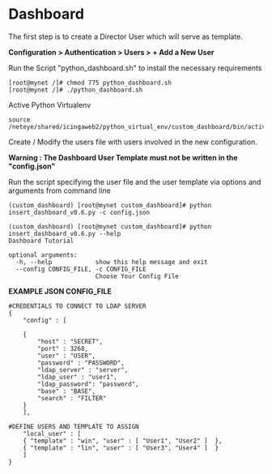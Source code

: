 # Dashboard

The first step is to create a Director User which will serve as template.

**Configuration > Authentication > Users > + Add a New User**

Run the Script "python_dashboard.sh" to install the necessary requirements

    [root@mynet /]# chmod 775 python_dashboard.sh
    [root@mynet /]# ./python_dashboard.sh
    
Active Python Virtualenv

    source /neteye/shared/icingaweb2/python_virtual_env/custom_dashboard/bin/activate

Create / Modify the users file with users involved in the new configuration.

**Warning : The Dashboard User Template must not be written in the "config.json"**

Run the script specifying the user file and the user template via options and arguments from command line

    (custom_dashboard) [root@mynet custom_dashboard]# python insert_dashboard_v0.6.py -c config.json
    
    (custom_dashboard) [root@mynet custom_dashboard]# python insert_dashboard_v0.6.py --help
    Dashboard Tutorial

    optional arguments:
      -h, --help            show this help message and exit
      --config CONFIG_FILE, -c CONFIG_FILE
                            Choose Your Config File
                            
**EXAMPLE JSON CONFIG_FILE**

    #CREDENTIALS TO CONNECT TO LDAP SERVER
    {   
        "config" : [

        {
            "host" : "SECRET",
            "port" : 3268,
            "user" : "USER",
            "password" : "PASSWORD",
            "ldap_server" : "server",
            "ldap_user" : "user1",
            "ldap_password": "password",
            "base" : "BASE",
            "search" : "FILTER"
        }
        ],
        
    #DEFINE USERS AND TEMPLATE TO ASSIGN
        "local_user" : [
        { "template" : "win", "user" : [ "User1", "User2" ]  },
        { "template" : "lin", "user" : [ "User3", "User4" ]  }
        ]
    }
